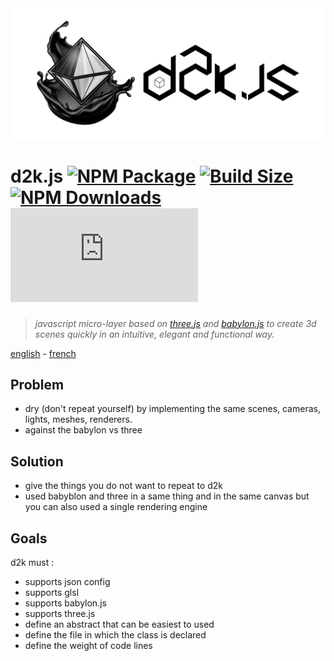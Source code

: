<img src="./images/d2k-logo-standard.png" />

# d2k.js [![NPM Package][npm]][npm-url] [![Build Size][build-size]][build-size-url] [![NPM Downloads][npm-downloads]][npmtrends-url] [![Dev Dependencies][dev-dependencies]][dev-dependencies-url] 

> *javascript micro-layer based on [three.js](https://threejs.org) and [babylon.js](https://www.babylonjs.com) to create 3d scenes quickly in an intuitive, elegant and functional way.*

[english](./README.md) - [french](./documentation/documentation.readme.fr.md)   

## Problem

- dry (don't repeat yourself) by implementing the same scenes, cameras, lights, meshes, renderers.
- against the babylon vs three

## Solution

- give the things you do not want to repeat to d2k
- used babyblon and three in a same thing and in the same canvas but you can also used a single rendering engine

## Goals

d2k must :
  - supports json config
  - supports glsl
  - supports babylon.js
  - supports three.js
  - define an abstract that can be easiest to used
  - define the file in which the class is declared
  - define the weight of code lines

[npm]: https://img.shields.io/npm/v/d2k
[npm-url]: https://www.npmjs.com/package/d2k
[build-size]: https://badgen.net/bundlephobia/minzip/d2k
[build-size-url]: https://bundlephobia.com/result?p=d2k
[npm-downloads]: https://img.shields.io/npm/dw/d2k
[npmtrends-url]: https://www.npmtrends.com/d2k
[dev-dependencies]: https://img.shields.io/david/dev/monsieurbadia/d2k.js
[dev-dependencies-url]: https://david-dm.org/monsieurbadia/d2k.js#info=devDependencies
